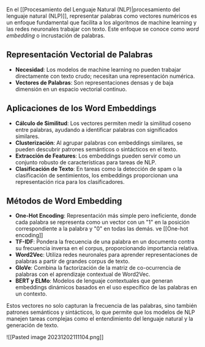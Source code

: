 
En el [[Procesamiento del Lenguaje Natural (NLP)|procesamiento del lenguaje natural (NLP)]], representar palabras como vectores numéricos es un enfoque fundamental que facilita a los algoritmos de machine learning y las redes neuronales trabajar con texto. Este enfoque se conoce como *word embedding* o incrustación de palabras.

## Representación Vectorial de Palabras

- **Necesidad**: Los modelos de machine learning no pueden trabajar directamente con texto crudo; necesitan una representación numérica.
- **Vectores de Palabras**: Son representaciones densas y de baja dimensión en un espacio vectorial continuo.

## Aplicaciones de los Word Embeddings

- **Cálculo de Similitud**: Los vectores permiten medir la similitud coseno entre palabras, ayudando a identificar palabras con significados similares.
- **Clusterización**: Al agrupar palabras con embeddings similares, se pueden descubrir patrones semánticos o sintácticos en el texto.
- **Extracción de Features**: Los embeddings pueden servir como un conjunto robusto de características para tareas de NLP.
- **Clasificación de Texto**: En tareas como la detección de spam o la clasificación de sentimientos, los embeddings proporcionan una representación rica para los clasificadores.

## Métodos de Word Embedding

- **One-Hot Encoding**: Representación más simple pero ineficiente, donde cada palabra se representa como un vector con un "1" en la posición correspondiente a la palabra y "0" en todas las demás. ve [[One-hot encoding]]
- **TF-IDF**: Pondera la frecuencia de una palabra en un documento contra su frecuencia inversa en el corpus, proporcionando importancia relativa.
- **Word2Vec**: Utiliza redes neuronales para aprender representaciones de palabras a partir de grandes corpus de texto.
- **GloVe**: Combina la factorización de la matriz de co-ocurrencia de palabras con el aprendizaje contextual de Word2Vec.
- **BERT y ELMo**: Modelos de lenguaje contextuales que generan embeddings dinámicos basados en el uso específico de las palabras en un contexto.

Estos vectores no solo capturan la frecuencia de las palabras, sino también patrones semánticos y sintácticos, lo que permite que los modelos de NLP manejen tareas complejas como el entendimiento del lenguaje natural y la generación de texto.


![[Pasted image 20231202111104.png]]